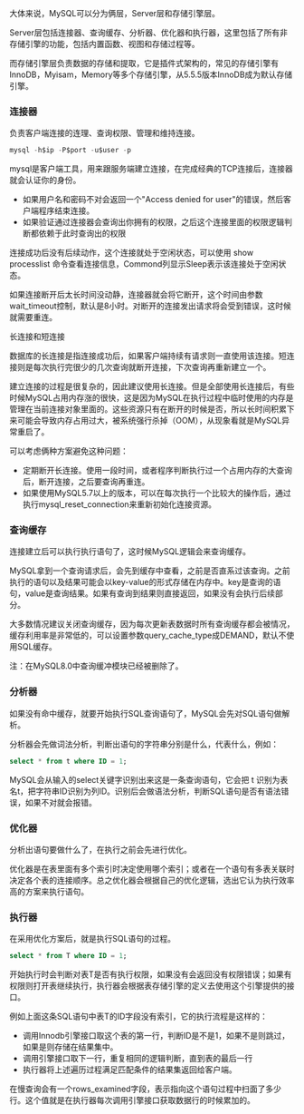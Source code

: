 大体来说，MySQL可以分为俩层，Server层和存储引擎层。

Server层包括连接器、查询缓存、分析器、优化器和执行器，这里包括了所有非存储引擎的功能，包括内置函数、视图和存储过程等。

而存储引擎层负责数据的存储和提取，它是插件式架构的，常见的存储引擎有InnoDB，Myisam，Memory等多个存储引擎，从5.5.5版本InnoDB成为默认存储引擎。



### 连接器

负责客户端连接的连理、查询权限、管理和维持连接。

```sql
mysql -h$ip -P$port -u$user -p
```

mysql是客户端工具，用来跟服务端建立连接，在完成经典的TCP连接后，连接器就会认证你的身份。

- 如果用户名和密码不对会返回一个"Access denied for user"的错误，然后客户端程序结束连接。
- 如果验证通过连接器会查询出你拥有的权限，之后这个连接里面的权限逻辑判断都依赖于此时查询出的权限



连接成功后没有后续动作，这个连接就处于空闲状态，可以使用 show processlist 命令查看连接信息，Commond列显示Sleep表示该连接处于空闲状态。

如果连接断开后太长时间没动静，连接器就会将它断开，这个时间由参数 wait_timeout控制，默认是8小时。对断开的连接发出请求将会受到错误，这时候就需要重连。



长连接和短连接

数据库的长连接是指连接成功后，如果客户端持续有请求则一直使用该连接。短连接则是每次执行完很少的几次查询就断开连接，下次查询再重新建立一个。

建立连接的过程是很复杂的，因此建议使用长连接。但是全部使用长连接后，有些时候MySQL占用内存涨的很快，这是因为MySQL在执行过程中临时使用的内存是管理在当前连接对象里面的。这些资源只有在断开的时候是否，所以长时间积累下来可能会导致内存占用过大，被系统强行杀掉（OOM），从现象看就是MySQL异常重启了。

可以考虑俩种方案避免这种问题：

- 定期断开长连接。使用一段时间，或者程序判断执行过一个占用内存的大查询后，断开连接，之后要查询再重连。
- 如果使用MySQL5.7以上的版本，可以在每次执行一个比较大的操作后，通过执行mysql_reset_connection来重新初始化连接资源。





### 查询缓存

连接建立后可以执行执行语句了，这时候MySQL逻辑会来查询缓存。

MySQL拿到一个查询请求后，会先到缓存中查看，之前是否直系过该查询。之前执行的语句以及结果可能会以key-value的形式存储在内存中。key是查询的语句，value是查询结果。如果有查询到结果则直接返回，如果没有会执行后续部分。



大多数情况建议关闭查询缓存，因为每次更新表数据时所有查询缓存都会被情况，缓存利用率是非常低的，可以设置参数query_cache_type成DEMAND，默认不使用SQL缓存。

注：在MySQL8.0中查询缓冲模块已经被删除了。



### 分析器

如果没有命中缓存，就要开始执行SQL查询语句了，MySQL会先对SQL语句做解析。

分析器会先做词法分析，判断出语句的字符串分别是什么，代表什么，例如：

```sql
select * from t where ID = 1;
```

MySQL会从输入的select关键字识别出来这是一条查询语句，它会把 t 识别为表名t，把字符串ID识别为列ID。识别后会做语法分析，判断SQL语句是否有语法错误，如果不对就会报错。



### 优化器

分析出语句要做什么了，在执行之前会先进行优化。

优化器是在表里面有多个索引时决定使用哪个索引；或者在一个语句有多表关联时决定各个表的连接顺序。总之优化器会根据自己的优化逻辑，选出它认为执行效率高的方案来执行语句。



### 执行器

在采用优化方案后，就是执行SQL语句的过程。

```sql
select * from T where ID = 1;
```

开始执行时会判断对表T是否有执行权限，如果没有会返回没有权限错误；如果有权限则打开表继续执行，执行器会根据表存储引擎的定义去使用这个引擎提供的接口。

例如上面这条SQL语句中表T的ID字段没有索引，它的执行流程是这样的：

- 调用Innodb引擎接口取这个表的第一行，判断ID是不是1，如果不是则跳过，如果是则存储在结果集中。
- 调用引擎接口取下一行，重复相同的逻辑判断，直到表的最后一行
- 执行器将上述遍历过程满足匹配条件的结果集返回给客户端。

在慢查询会有一个rows_examined字段，表示指向这个语句过程中扫面了多少行。这个值就是在执行器每次调用引擎接口获取数据行的时候累加的。

